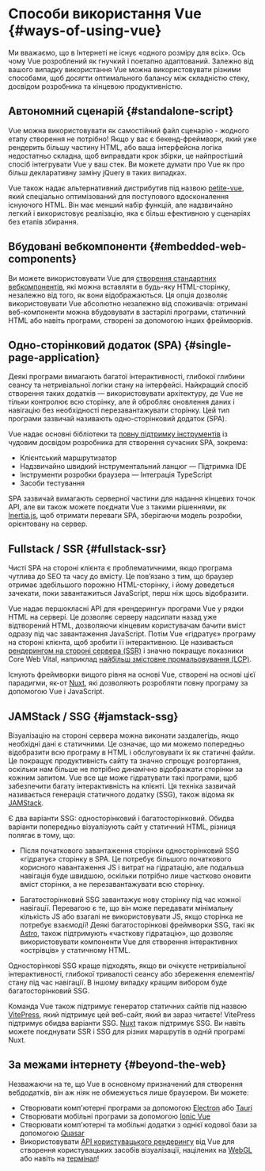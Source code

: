 # Способи використання Vue {#ways-of-using-vue}

Ми вважаємо, що в Інтернеті не існує «одного розміру для всіх». Ось чому Vue розроблений як гнучкий і поетапно адаптований. Залежно від вашого випадку використання Vue можна використовувати різними способами, щоб досягти оптимального балансу між складністю стеку, досвідом розробника та кінцевою продуктивністю.

## Автономний сценарій {#standalone-script}

Vue можна використовувати як самостійний файл сценарію - жодного етапу створення не потрібно! Якщо у вас є бекенд-фреймворк, який уже рендерить більшу частину HTML, або ваша інтерфейсна логіка недостатньо складна, щоб виправдати крок збірки, це найпростіший спосіб інтегрувати Vue у ваш стек. Ви можете думати про Vue як про більш декларативну заміну jQuery в таких випадках.

Vue також надає альтернативний дистрибутив під назвою [petite-vue](https://github.com/vuejs/petite-vue), який спеціально оптимізований для поступового вдосконалення існуючого HTML. Він має менший набір функцій, але надзвичайно легкий і використовує реалізацію, яка є більш ефективною у сценаріях без етапів збирання.

## Вбудовані вебкомпоненти {#embedded-web-components}

Ви можете використовувати Vue для [створення стандартних вебкомпонентів](/guide/extras/web-components), які можна вставляти в будь-яку HTML-сторінку, незалежно від того, як вони відображаються. Ця опція дозволяє використовувати Vue абсолютно незалежно від споживачів: отримані веб-компоненти можна вбудовувати в застарілі програми, статичний HTML або навіть програми, створені за допомогою інших фреймворків.

## Одно-сторінковий додаток (SPA) {#single-page-application}

Деякі програми вимагають багатої інтерактивності, глибокої глибини сеансу та нетривіальної логіки стану на інтерфейсі. Найкращий спосіб створення таких додатків — використовувати архітектуру, де Vue не тільки контролює всю сторінку, але й обробляє оновлення даних і навігацію без необхідності перезавантажувати сторінку. Цей тип програми зазвичай називають одно-сторінковий додаток (SPA).

Vue надає основні бібліотеки та [повну підтримку інструментів](/guide/scaling-up/tooling) із чудовим досвідом розробника для створення сучасних SPA, зокрема:

- Клієнтський маршрутизатор
- Надзвичайно швидкий інструментальний ланцюг
— Підтримка IDE
- Інструменти розробки браузера
— Інтеграція TypeScript
- Засоби тестування

SPA зазвичай вимагають серверної частини для надання кінцевих точок API, але ви також можете поєднати Vue з такими рішеннями, як [Inertia.js](https://inertiajs.com), щоб отримати переваги SPA, зберігаючи модель розробки, орієнтовану на сервер.

## Fullstack / SSR {#fullstack-ssr}

Чисті SPA на стороні клієнта є проблематичними, якщо програма чутлива до SEO та часу до вмісту. Це пов’язано з тим, що браузер отримає здебільшого порожню HTML-сторінку, і йому доведеться зачекати, поки завантажиться JavaScript, перш ніж щось відобразити.

Vue надає першокласні API для «рендерингу» програми Vue у рядки HTML на сервері. Це дозволяє серверу надсилати назад уже відтворений HTML, дозволяючи кінцевим користувачам бачити вміст одразу під час завантаження JavaScript. Потім Vue «гідратує» програму на стороні клієнта, щоб зробити її інтерактивною. Це називається [рендерингом на стороні сервера (SSR)](/guide/scaling-up/ssr) і значно покращує показники Core Web Vital, наприклад [найбільш змістовне промальовування (LCP)](https://web.dev/lcp/).

Існують фреймворки вищого рівня на основі Vue, створені на основі цієї парадигми, як-от [Nuxt](https://v3.nuxtjs.org/), які дозволяють розробляти повну програму за допомогою Vue і JavaScript.

## JAMStack / SSG {#jamstack-ssg}

Візуалізацію на стороні сервера можна виконати заздалегідь, якщо необхідні дані є статичними. Це означає, що ми можемо попередньо відобразити всю програму в HTML і обслуговувати їх як статичні файли. Це покращує продуктивність сайту та значно спрощує розгортання, оскільки нам більше не потрібно динамічно відображати сторінки за кожним запитом. Vue все ще може гідратувати такі програми, щоб забезпечити багату інтерактивність на клієнті. Ця техніка зазвичай називається генерація статичного додатку (SSG), також відома як [JAMStack](https://jamstack.org/what-is-jamstack/).

Є два варіанти SSG: односторінковий і багатосторінковий. Обидва варіанти попередньо візуалізують сайт у статичний HTML, різниця полягає в тому, що:

- Після початкового завантаження сторінки односторінковий SSG «гідратує» сторінку в SPA. Це потребує більшого початкового корисного навантаження JS і витрат на гідратацію, але подальша навігація буде швидшою, оскільки потрібно лише частково оновити вміст сторінки, а не перезавантажувати всю сторінку.

- Багатосторінковий SSG завантажує нову сторінку під час кожної навігації. Перевагою є те, що він може передавати мінімальну кількість JS або взагалі не використовувати JS, якщо сторінка не потребує взаємодії! Деякі багатосторінкові фреймворки SSG, такі як [Astro](https://astro.build/), також підтримують «часткову гідратацію», що дозволяє використовувати компоненти Vue для створення інтерактивних «острівців» у статичному HTML.

Односторінкові SSG краще підходять, якщо ви очікуєте нетривіальної інтерактивності, глибокої тривалості сеансу або збереження елементів/стану під час навігації. В іншому випадку кращим вибором буде багатосторінковий SSG.

Команда Vue також підтримує генератор статичних сайтів під назвою [VitePress](https://vitepress.vuejs.org/), який підтримує цей веб-сайт, який ви зараз читаєте! VitePress підтримує обидва варіанти SSG. [Nuxt](https://v3.nuxtjs.org/) також підтримує SSG. Ви навіть можете поєднувати SSR і SSG для різних маршрутів в одній програмі Nuxt.

## За межами інтернету {#beyond-the-web}

Незважаючи на те, що Vue в основному призначений для створення вебдодатків, він аж ніяк не обмежується лише браузером. Ви можете:

- Створювати комп'ютерні програми за допомогою [Electron](https://www.electronjs.org/) або [Tauri](https://tauri.studio/en/)
- Створювати мобільні програми за допомогою [Ionic Vue](https://ionicframework.com/docs/vue/overview)
- Створювати комп'ютерні та мобільні додатки з однієї кодової бази за допомогою [Quasar](https://quasar.dev/)
- Використовувати [АРІ користувацького рендерингу](/api/custom-renderer) від Vue для створення користувацьких засобів візуалізації, націлених на [WebGL](https://troisjs.github.io/) або навіть на [термінал](https://github.com/ycmjason/vuminal)!
